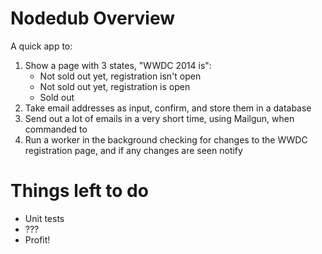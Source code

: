Nodedub Overview
===============

A quick app to:

1. Show a page with 3 states, "WWDC 2014 is":
    * Not sold out yet, registration isn't open
    * Not sold out yet, registration is open
    * Sold out
2. Take email addresses as input, confirm, and store them in a database
3. Send out a lot of emails in a very short time, using Mailgun, when commanded to
4. Run a worker in the background checking for changes to the WWDC registration page, and if any changes are seen notify

Things left to do
=================

* Unit tests
* ???
* Profit!

